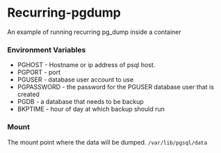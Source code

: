 # Recurring-pgdump
An example of running recurring pg_dump inside a container

### Environment Variables

 * PGHOST - Hostname or ip address of psql host.
 * PGPORT - port 
 * PGUSER - database user account to use
 * PGPASSWORD - the password for the PGUSER database user that is created
 * PGDB - a database that needs to be backup
 * BKPTIME - hour of day at which backup should run

### Mount

The mount point where the data will be dumped.
 ``/var/lib/pgsql/data`` 
  
